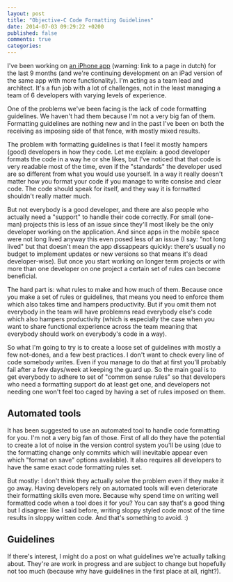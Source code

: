 ```yaml
---
layout: post
title: "Objective-C Code Formatting Guidelines"
date: 2014-07-03 09:29:22 +0200
published: false
comments: true
categories:
---
```


I've been working on [an iPhone app](https://www.bolero.be/nl/platformen/mobile) (warning: link to a page in dutch) for the last 9 months (and we're continuing development on an iPad version of the same app with more functionality). I'm acting as a team lead and architect. It's a fun job with a lot of challenges, not in the least managing a team of 6 developers with varying levels of experience.

One of the problems we've been facing is the lack of code formatting guidelines. We haven't had them because I'm not a very big fan of them. Formatting guidelines are nothing new and in the past I've been on both the receiving as imposing side of that fence, with mostly mixed results.

The problem with formatting guidelines is that I feel it mostly hampers (good) developers in how they code. Let me explain: a good developer formats the code in a way he or she likes, but I've noticed that that code is very readable most of the time, even if the "standards" the developer used are so different from what you would use yourself. In a way it really doesn't matter how you format your code if you manage to write consise and clear code. The code should speak for itself, and they way it is formatted shouldn't really matter much.

But not everybody is a good developer, and there are also people who actually need a "support" to handle their code correctly. For small (one-man) projects this is less of an issue since they'll most likely be the only developer working on the application. And since apps in the mobile space were not long lived anyway this even posed less of an issue (I say: "not long lived" but that doesn't mean the app dissappears quickly: there's usually no budget to implement updates or new versions so that means it's dead developer-wise). But once you start working on longer term projects or with more than one developer on one project a certain set of rules can become beneficial.

The hard part is: what rules to make and how much of them. Because once you make a set of rules or guidelines, that means you need to enforce them which also takes time and hampers productivity. But if you omit them not everybody in the team will have problemns read everybody else's code which also hampers productivity (which is especially the case when you want to share functional experience across the team meaning that everybody should work on everybody's code in a way).

So what I'm going to try is to create a loose set of guidelines with mostly a few not-dones, and a few best practices. I don't want to  check every line of code somebody writes. Even if you manage to do that at first you'll probably fail after a few days/week at keeping the guard up. So the main goal is to get everybody to adhere to set of "common sense rules" so that developers who need a formatting support do at least get one, and developers not needing one won't feel too caged by having a set of rules imposed on them.

## Automated tools

It has been suggested to use an automated tool to handle code formatting for you. I'm not a very big fan of those. First of all do they have the potential to create a lot of noise in the version control system you'll be using (due to the formatting change only commits which will inevitable appear even which "format on save" options available). It also requires all developers to have the same exact code formatting rules set.  

But mostly: I don't think they actually solve the problem even if they make it go away. Having developers rely on automated tools will even deteriorate their formatting skills even more. Because why spend time on writing well formatted code when a tool does it for you? You can say that's a good thing but I disagree: like I said before, writing sloppy styled code most of the time results in sloppy written code. And that's something to avoid. :)

## Guidelines

If there's interest, I might do a post on what guidelines we're actually talking about. They're are work in progress and are subject to change but hopefully not too much (because why have guidelines in the first place at all, right?).
